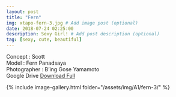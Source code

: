 ```yaml
---
layout: post
title: "Fern"
img: xtapo-fern-3.jpg # Add image post (optional)
date: 2018-07-24 02:25:00
description: Sexy Girl! # Add post description (optional)
tag: [sexy, cute, beautiful]
---
```

Concept : Scott  
Model : Fern Panadsaya  
Photographer : B’ing Gose Yamamoto    
Google Drive [Download Full](http://gestyy.com/e0GrDr)                       

{% include image-gallery.html folder="/assets/img/A1/fern-3/" %}
